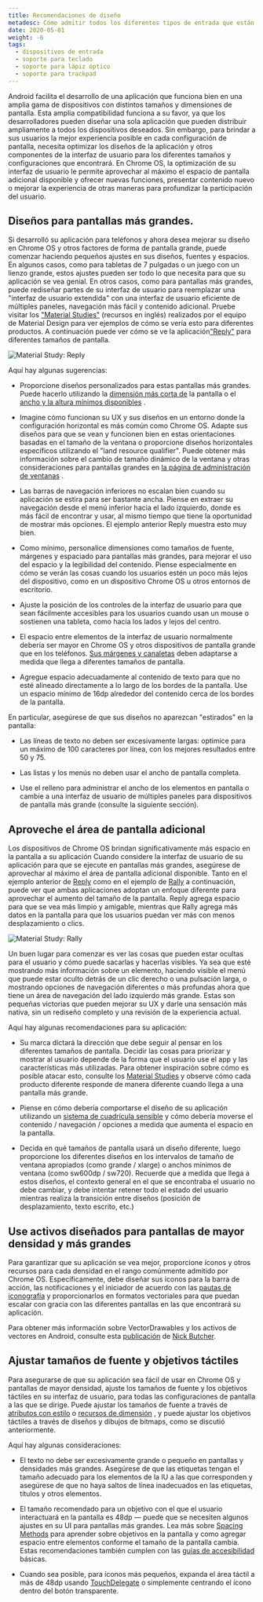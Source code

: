 ```yaml
---
title: Recomendaciones de diseño
metadesc: Cómo admitir todos los diferentes tipos de entrada que están disponibles para Chromebooks.
date: 2020-05-01
weight: -6
tags:
  - dispositivos de entrada
  - soporte para teclado
  - soporte para lápiz óptico
  - soporte para trackpad
---
```


Android facilita el desarrollo de una aplicación que funciona bien en una amplia gama de dispositivos con distintos tamaños y dimensiones de pantalla. Esta amplia compatibilidad funciona a su favor, ya que los desarrolladores pueden diseñar una sola aplicación que pueden distribuir ampliamente a todos los dispositivos deseados. Sin embargo, para brindar a sus usuarios la mejor experiencia posible en cada configuración de pantalla, necesita optimizar los diseños de la aplicación y otros componentes de la interfaz de usuario para los diferentes tamaños y configuraciones que encontrará. En Chrome OS, la optimización de su interfaz de usuario le permite aprovechar al máximo el espacio de pantalla adicional disponible y ofrecer nuevas funciones, presentar contenido nuevo o mejorar la experiencia de otras maneras para profundizar la participación del usuario.

## Diseños para pantallas más grandes.

Si desarrolló su aplicación para teléfonos y ahora desea mejorar su diseño en Chrome OS y otros factores de forma de pantalla grande, puede comenzar haciendo pequeños ajustes en sus diseños, fuentes y espacios. En algunos casos, como para tabletas de 7 pulgadas o un juego con un lienzo grande, estos ajustes pueden ser todo lo que necesita para que su aplicación se vea genial. En otros casos, como para pantallas más grandes, puede rediseñar partes de su interfaz de usuario para reemplazar una "interfaz de usuario extendida" con una interfaz de usuario eficiente de múltiples paneles, navegación más fácil y contenido adicional. Pruebe visitar los ["Material Studies"](https://material.io/design/material-studies/) (recursos en inglés) realizados por el equipo de Material Design para ver ejemplos de cómo se vería esto para diferentes productos. A continuación puede ver cómo se ve la aplicación["Reply"](https://material.io/design/material-studies/reply.html) para diferentes tamaños de pantalla.

![Material Study: Reply](/images/android/design/reply.png)

Aquí hay algunas sugerencias:

- Proporcione diseños personalizados para estas pantallas más grandes. Puede hacerlo utilizando la [dimensión más corta de](https://developer.android.com/guide/practices/screens_support?hl=es#NewQualifiers) la pantalla o el [ancho y la altura mínimos disponibles](https://developer.android.com/guide/practices/screens_support?hl=es#NewQualifiers) .

- Imagine cómo funcionan su UX y sus diseños en un entorno donde la configuración horizontal es más común como Chrome OS. Adapte sus diseños para que se vean y funcionen bien en estas orientaciones basadas en el tamaño de la ventana o proporcione diseños horizontales específicos utilizando el "land resource qualifier". Puede obtener más información sobre el cambio de tamaño dinámico de la ventana y otras consideraciones para pantallas grandes en [la página de administración de ventanas](/{{locale.code}}/android/window-management) .

- Las barras de navegación inferiores no escalan bien cuando su aplicación se estira para ser bastante ancha. Piense en extraer su navegación desde el menú inferior hacia el lado izquierdo, donde es más fácil de encontrar y usar, al mismo tiempo que tiene la oportunidad de mostrar más opciones. El ejemplo anterior Reply muestra esto muy bien.

- Como mínimo, personalice dimensiones como tamaños de fuente, márgenes y espaciado para pantallas más grandes, para mejorar el uso del espacio y la legibilidad del contenido. Piense especialmente en cómo se verán las cosas cuando los usuarios estén un poco más lejos del dispositivo, como en un dispositivo Chrome OS u otros entornos de escritorio.

- Ajuste la posición de los controles de la interfaz de usuario para que sean fácilmente accesibles para los usuarios cuando usan un mouse o sostienen una tableta, como hacia los lados y lejos del centro.

- El espacio entre elementos de la interfaz de usuario normalmente debería ser mayor en Chrome OS y otros dispositivos de pantalla grande que en los teléfonos. [Sus márgenes y canaletas](https://material.io/design/layout/responsive-layout-grid.html#columns-gutters-margins) deben adaptarse a medida que llega a diferentes tamaños de pantalla.

- Agregue espacio adecuadamente al contenido de texto para que no esté alineado directamente a lo largo de los bordes de la pantalla. Use un espacio mínimo de 16dp alrededor del contenido cerca de los bordes de la pantalla.

En particular, asegúrese de que sus diseños no aparezcan "estirados" en la pantalla:

- Las líneas de texto no deben ser excesivamente largas: optimice para un máximo de 100 caracteres por línea, con los mejores resultados entre 50 y 75.

- Las listas y los menús no deben usar el ancho de pantalla completa.

- Use el relleno para administrar el ancho de los elementos en pantalla o cambie a una interfaz de usuario de múltiples paneles para dispositivos de pantalla más grande (consulte la siguiente sección).

## Aproveche el área de pantalla adicional

Los dispositivos de Chrome OS brindan significativamente más espacio en la pantalla a su aplicación Cuando considere la interfaz de usuario de su aplicación para que se ejecute en pantallas más grandes, asegúrese de aprovechar al máximo el área de pantalla adicional disponible. Tanto en el ejemplo anterior de [Reply](https://material.io/design/material-studies/reply.html) como en el ejemplo de [Rally](https://material.io/design/material-studies/rally.html) a continuación, puede ver que ambas aplicaciones adoptan un enfoque diferente para aprovechar el aumento del tamaño de la pantalla. Reply agrega espacio para que se vea más limpio y amigable, mientras que Rally agrega más datos en la pantalla para que los usuarios puedan ver más con menos desplazamiento o clics.

![Material Study: Rally](/images/android/design/rally.png)

Un buen lugar para comenzar es ver las cosas que pueden estar ocultas para el usuario y cómo puede sacarlas y hacerlas visibles. Ya sea que esté mostrando más información sobre un elemento, haciendo visible el menú que puede estar oculto detrás de un clic derecho o una pulsación larga, o mostrando opciones de navegación diferentes o más profundas ahora que tiene un área de navegación del lado izquierdo más grande. Estas son pequeñas victorias que pueden mejorar su UX y darle una sensación más nativa, sin un rediseño completo y una revisión de la experiencia actual.

Aquí hay algunas recomendaciones para su aplicación:

- Su marca dictará la dirección que debe seguir al pensar en los diferentes tamaños de pantalla. Decidir las cosas para priorizar y mostrar al usuario depende de la forma que el usuario use el app y las características más utilizadas. Para obtener inspiración sobre cómo es posible atacar esto, consulte los [Material Studies](https://materia.io/design/material-studies) y observe cómo cada producto diferente responde de manera diferente cuando llega a una pantalla más grande.

- Piense en cómo debería comportarse el diseño de su aplicación utilizando un [sistema de cuadrícula sensible](https://material.io/design/layout/responsive-layout-grid.html#) y cómo debería moverse el contenido / navegación / opciones a medida que aumenta el espacio en la pantalla.

- Decida en qué tamaños de pantalla usará un diseño diferente, luego proporcione los diferentes diseños en los intervalos de tamaño de ventana apropiados (como grande / xlarge) o anchos mínimos de ventana (como sw600dp / sw720). Recuerde que a medida que llega a estos diseños, el contexto general en el que se encontraba el usuario no debe cambiar, y debe intentar retener todo el estado del usuario mientras realiza la transición entre diseños (posición de desplazamiento, texto escrito, etc.)

## Use activos diseñados para pantallas de mayor densidad y más grandes

Para garantizar que su aplicación se vea mejor, proporcione íconos y otros recursos para cada densidad en el rango comúnmente admitido por Chrome OS. Específicamente, debe diseñar sus iconos para la barra de acción, las notificaciones y el iniciador de acuerdo con las [pautas de iconografía](https://material.io/design/iconography/#design-principles) y proporcionarlos en formatos vectoriales para que puedan escalar con gracia con las diferentes pantallas en las que encontrará su aplicación.

Para obtener más información sobre VectorDrawables y los activos de vectores en Android, consulte esta [ publicación](https://medium.com/androiddevelopers/understanding-androids-vector-image-format-vectordrawable-ab09e41d5c68) de [Nick Butcher](https://twitter.com/crafty).

## Ajustar tamaños de fuente y objetivos táctiles

Para asegurarse de que su aplicación sea fácil de usar en Chrome OS y pantallas de mayor densidad, ajuste los tamaños de fuente y los objetivos táctiles en su interfaz de usuario, para todas las configuraciones de pantalla a las que se dirige. Puede ajustar los tamaños de fuente a través de [atributos con estilo](https://developer.android.com/guide/topics/ui/themes?hl=es) o [recursos de dimensión](https://developer.android.com/guide/topics/resources/more-resources?hl=es#Dimension) , y puede ajustar los objetivos táctiles a través de diseños y dibujos de bitmaps, como se discutió anteriormente.

Aquí hay algunas consideraciones:

- El texto no debe ser excesivamente grande o pequeño en pantallas y densidades más grandes. Asegúrese de que las etiquetas tengan el tamaño adecuado para los elementos de la IU a las que corresponden y asegúrese de que no haya saltos de línea inadecuados en las etiquetas, títulos y otros elementos.

- El tamaño recomendado para un objetivo con el que el usuario interactuará en la pantalla es 48dp — puede que se necesiten algunos ajustes en su UI para pantallas más grandes. Lea más sobre [Spacing Methods](https://material.io/design/layout/spacing-methods.html#) para aprender sobre objetivos en la pantalla y como agregar espacio entre elementos conforme el tamaño de la pantalla cambia. Estas recomendaciones también cumplen con las [guías de accesibilidad](https://developer.android.com/guide/topics/ui/accessibility/apps?hl=es) básicas.

- Cuando sea posible, para íconos más pequeños, expanda el área táctil a más de 48dp usando [TouchDelegate](https://developer.android.com/reference/android/view/TouchDelegate?hl=es) o simplemente centrando el ícono dentro del botón transparente.
